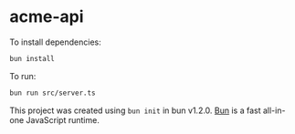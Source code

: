 # acme-api

To install dependencies:

```bash
bun install
```

To run:

```bash
bun run src/server.ts
```

This project was created using `bun init` in bun v1.2.0. [Bun](https://bun.sh) is a fast all-in-one JavaScript runtime.
